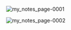 ![my_notes_page-0001](https://github.com/BimsaraS99/Neural-Network-From-Scratch-with-NumPy/assets/107334404/8a0ab9b9-f942-477e-b998-b2116ef1e6d6)

![my_notes_page-0002](https://github.com/BimsaraS99/Neural-Network-From-Scratch-with-NumPy/assets/107334404/fa318b04-fb50-4aba-88c6-c7b18fdb642e)
